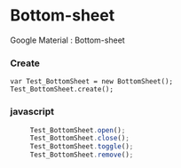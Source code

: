 # Bottom-sheet
Google Material : Bottom-sheet

### Create

    var Test_BottomSheet = new BottomSheet();
    Test_BottomSheet.create();
    
### javascript  
   
```javascript
     Test_BottomSheet.open();
     Test_BottomSheet.close();
     Test_BottomSheet.toggle();
     Test_BottomSheet.remove();
```